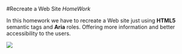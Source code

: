 #Recreate a Web Site *HomeWork*

In this homework we have to recreate a Web site just using **HTML5** semantic tags and **Aria** roles. Offering more information and better accessibility to the users.

![](http://notarius-akadem.ru/files/core/smile/blago2.png)
